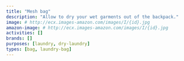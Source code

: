 ```yaml
---
title: "Mesh bag"
description: "Allow to dry your wet garments out of the backpack."
image: # http://ecx.images-amazon.com/images/I/{id}.jpg
amazon-image: # http://ecx.images-amazon.com/images/I/{id}.jpg
activities: []
brands: []
purposes: [laundry, dry-laundry]
types: [bag, laundry-bag]
---
```

